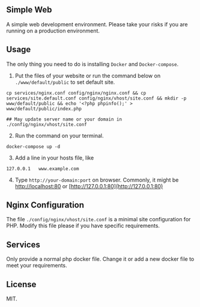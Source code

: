 ## Simple Web

A simple web development environment. Please take your risks if you are running on a production environment.

## Usage

The only thing you need to do is installing `Docker` and `Docker-compose`.

1. Put the files of your website or run the command below on `./www/default/public` to set default site.


```
cp services/nginx.conf config/nginx/nginx.conf && cp services/site.default.conf config/nginx/vhost/site.conf && mkdir -p www/default/public && echo '<?php phpinfo();' > www/default/public/index.php

## May update server name or your domain in ./config/nginx/vhost/site.conf
```

2. Run the command on your terminal.

```
docker-compose up -d
```

3. Add a line in your hosts file, like

```
127.0.0.1   www.example.com
```

4. Type `http://your-domain:port` on browser. Commonly, it might be [http://localhost:80](http://localhost:80) or [http://127.0.0.1:80](http://127.0.0.1:80)


## Nginx Configuration

The file `./config/nginx/vhost/site.conf` is a minimal site configuration for PHP. Modify this file please if you have specific requirements.

## Services

Only provide a normal php docker file. Change it or add a new docker file to meet your requirements.

## License

MIT.